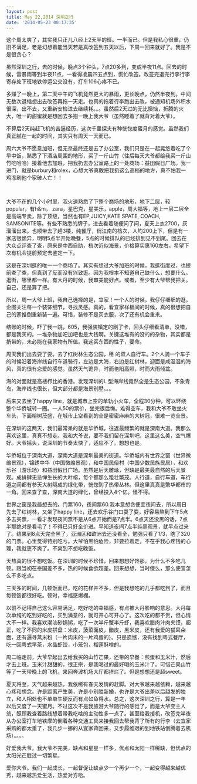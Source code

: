 ```yaml
---
layout: post
title: May 22,2014 深圳之行
date: '2014-05-23 00:17:35'
---
```



这个周太爽了，其实我只正儿八经上2天半的班。一半而已。但是我私心很重，仍旧不满足，老是幻想着能当天若是真改签到五天以后，下周一回来就好了。我是不是很贪心？

虽然深圳之行，去的时候，晚点3个钟头，7点20多到，变成半夜11点。回去的时候，雷暴雨等到半夜11点，一看得凌晨四五点到，慌忙改签。改签完退完行李行李寄存处下班地铁停运公交没有，打车106心疼不已。

多赚了一晚上，第二天中午的飞机竟然更大的暴雨，更长晚点，仍然半夜到。中间无数次退缩想出去改签再拖一天走。也真的拖着行李跑出去改，被通知机场外积水很深，出不去，又重新安检进去继续耗。。。虽然后2天过的无比懊恼，折腾的火大，唯一的甜蜜就是想回去多抱一晚上我大爷（虽然睡着了就背对着大爷）。

不算后2天纯赶飞机的苦逼经历，这次千里探夫有种恍惚度蜜月的感觉。虽然我们真正腻在一起的时间，其实只有周天一天而已。

周六大爷不愿意加班，但无奈最终还是去了办公室，我们只是在一起晃悠着吃了个早中饭，熟悉了下酒店周围的地形，买了一斤山竹（往后每天大爷都给我买一斤山竹吃哈哈）接着他去加班，把我扔去办公室路上的一处商场：益田假日广场。我一进门，就是burbury和rolex，心想大爷真敢把我扔这么高档的地方，真不怕我一鸡冻刷他个家破人亡！！

 

大爷不在的几个小时里，我火速熟悉了下整个商场的地形，地下二层，较popular，有h&m， zara，星巴克，星美乐，apple，周大福等，地上一层二层全是高端专卖，除了顶级，当然也有EP,JUICY,KATE SPATE, COACH, SAMSONITE等。有些不熟悉的牌子，进去看着随便问了问，夏天上衣2700，灰溜溜出来。也顺带去了趟3楼，纯餐厅，俏江南的档次，人均200上下，但是有一家店很诡异，明明5点半开始晚餐，5点的时候排队的已经排到见不到尾。回去在大众点评查了查，原来是中西自助，档次近似海景，价格算实惠160左右。希望下次有机会提前预定去鉴定一下。

这是在深圳逛的唯一一个商场了。其实有想过大爷加班的时候，我逛街度过，也提前查了查，但真到了反而没有兴致逛。因为我根本不知道自己缺什么，想要什么。逛街，哪里都一样。有大丹的时候，我审美能好点。或者，至少有大爷帮我把关。自己，还是算了把。

所以，周一大爷上班，我自己选择的是，宜家！一个人的时候，我仔仔细细的逛，企图关注每一个装饰细节，寻找灵感。真的，看宜家样板间的时候，真的很想把自己的家推倒重新装一遍。可惜，装修不是买衣服，次了还有机会重来。

结账的时候，吓了我一跳，605，我强装镇定的刷了卡，回头仔细看清单，没错，都是我买的。一堆杂物加吧加吧也是大钱啊。关键这堆有的没的的杂物，其实都是捎带的，未必能在我家物有所值。我这买东西的性子，要命。

周天我们出去耍了耍。去了红树林生态公园，租 的双人自行车。2个人骑一个车子的时候沿着海岸线自行车道骑行，左边是大海，右边是红树林，迎面是咸湿湿的海风，真的很有恋爱的感觉。虽然天气诡异，时而艳阳高照，时而大雨倾盆。

海的对面就是高楼栉比的香港。发现深圳的L 型海岸线竟然全是生态公园，不象青岛，海岸线也很长，但大部分都是海景别墅。。。

后来又去坐了happy line，就是城市上空的单轨小火车，全程30分钟，可以环绕整个华侨城转一圈。一人50的票价，坐完很后悔。难得空车，我和大爷不敢坐火车头，下面榕树茂盛，在城市上空看到的全是密密麻麻的大树冠，很难一览全景。

在深圳的这两天，我们最常呆的就是华侨城，往返最频繁的就是深南大道。我那么喜欢这里，真真不想走。我和大爷说，要不我们留在深圳吧，这里这么美，空气爆好。大爷摇头，说深圳的节奏太快了，适应不了。想想也是。

华侨城位于深南大道，深南大道是深圳最美的街道。华侨城内有世界之窗（世界微缩景观），锦绣中华（中国微缩景观），和中国民俗村（中国少数民族民居），和欢乐谷（游乐场）和益田假日广场。虽然是后天雕琢，但缺是最美最自然的后天景观。成排肆无忌惮生长的大叶榕，每个都那么粗壮繁茂。人行道，自行车道，车行道之间都有参天大树隔成的绿化带，恍惚到了热带丛林。但这里真真是繁华都市的一角。回来查了查，深南大道的绿化，曾经投入4个亿。怪不得。

世界之窗是我最想去的。门票160，夜间票60.我本意想贪便宜夜间去，所以周日先去了红树林，又坐了happy line，还去欢乐谷门口耍了耍，好容易熬到下午5点多去买票，一看才发现夜间票不是从6点开始而是7点半。6点天还没黑的话，7点半那绝对是看毛了！不得已只好全价进。早知道夜间7点半纯黑观景，就早点过来了。结果到8点天完全黑了，亚洲区和欧洲去还没看全，勉强只看了1/3，瞎了320的门票。心里觉得特别吃亏。大爷怕黑怕危险，非要拉着走，不在乎我心疼钱的心理，我就更不爽了。不爽到不想吃晚饭。

天热真的很不想吃饭。在深圳的时候不珍惜，回来想想好馋那，为什么不多吃几顿。跟当初在泰国差不多，热的时候食欲超差。回来想想，当时傻么，那么便宜怎么不多吃点。

三天多的时间，几顿饭而已，吃的花样并不多，但是我想吃的几乎都吃到了，而且每顿饭都很好吃。顿时，幸福感爆棚。

以前不记得自己这么容易满足，吃好吃的幸福感，有点被大丹影响的意思。大丹每次单纯的吃到好吃的，买到满意的，就可开心可开心了。这次吃的都不贵，但心情大不一样。我喜欢潮汕砂锅粥，吃了一次半斤蟹半斤虾，我喜欢腊肉汁肉夹馍，超正，吃了不同的米皮拼盘：米皮，菠菜面皮，醋皮，黑米皮，还有我爱的猫耳朵面，还有遍寻蒸米粉（一片肉末的一片鸡蛋的）。只是遗憾，没有找到粤式餐厅，吃一回粤式早茶，水晶虾饺，小笼包，榴莲酥啥的。

周二临走前，大爷早起出去给我买的山竹芒果，还带的早餐：煎蛋和玉米汁，然后才去上班。玉米汁甜甜的，很正宗，是我喝过的最好喝的玉米汁了。可惜芒果山竹等了一天带晚上的飞机，来回奔波机场大厅都挤烂了。但是想想还是超sweet。

夏天将至，天气越来越热，我依稀有春天发情的赶脚。对大爷越来越依赖，越来越心疼和想念。许是距离产生美，许是小别胜新婚，也许是大爷出差以后越发的独立，和人相处也不单单生硬反而有点如鱼得水。总之，这次深圳之行，算是一年 以后又度了一天蜜月。不过这次不是我旅游大爷随行的感觉了，而是大爷变主人翁，照顾我查着路线想着带我吃啥的主动性多一点了。甚至给我接机，改签完半夜从办公室打车地铁摩的倒着各种交通工具来接我回去帮我背了所有的行李（去宜家采购的都太重了，我几步一挪的从宜家背回来，又步履维艰的到地铁站倒腾着去机场）。。。。

好爱我大爷。我大爷不完美，缺点和星星一样多，优点和太阳一样稀缺，但优点的太阳光芒胜过一切繁星。

爱你大爷。我们一起成长，一起督促让缺点少一个再少一个，一起变得越来越优秀，越来越热爱生活，热爱对方哈。

 

 

 

 


